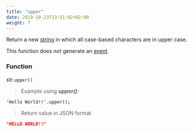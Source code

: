 ```yaml
---
title: "upper"
date: 2019-10-23T13:51:02+02:00
weight: 7
---
```


Return a new [string](..) in which all case-based characters are in upper case.

This function does *not* generate an [event](../../../events).

### Function

*str*.`upper()`

> Example using ***upper()***:

```thingsdb,json_response
'Hello World!!'.upper();
```

> Return value in JSON format

```json
"HELLO WORLD!!"
```
